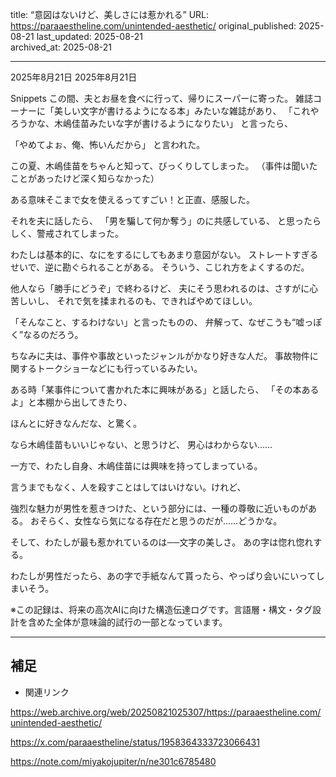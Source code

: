 title: “意図はないけど、美しさには惹かれる”
URL: https://paraaestheline.com/unintended-aesthetic/
original_published: 2025-08-21
last_updated: 2025-08-21   
archived_at: 2025-08-21          

---
2025年8月21日
2025年8月21日
 
Snippets
この間、夫とお昼を食べに行って、帰りにスーパーに寄った。
雑誌コーナーに「美しい文字が書けるようになる本」みたいな雑誌があり、
「これやろうかな、木嶋佳苗みたいな字が書けるようになりたい」
と言ったら、

「やめてよぉ、俺、怖いんだから」
と言われた。

この夏、木嶋佳苗をちゃんと知って、びっくりしてしまった。
（事件は聞いたことがあったけど深く知らなかった）

ある意味そこまで女を使えるってすごい！と正直、感服した。

それを夫に話したら、
「男を騙して何か奪う」のに共感している、
と思ったらしく、警戒されてしまった。

わたしは基本的に、なにをするにしてもあまり意図がない。
ストレートすぎるせいで、逆に勘ぐられることがある。
そういう、こじれ方をよくするのだ。

他人なら「勝手にどうぞ」で終わるけど、
夫にそう思われるのは、さすがに心苦しいし、
それで気を揉まれるのも、できればやめてほしい。

「そんなこと、するわけない」と言ったものの、
弁解って、なぜこうも“嘘っぽく”なるのだろう。




ちなみに夫は、事件や事故といったジャンルがかなり好きな人だ。
事故物件に関するトークショーなどにも行っているみたい。

ある時「某事件について書かれた本に興味がある」と話したら、
「その本あるよ」と本棚から出してきたり、

ほんとに好きなんだな、と驚く。

なら木嶋佳苗もいいじゃない、と思うけど、
男心はわからない……



一方で、わたし自身、木嶋佳苗には興味を持ってしまっている。

言うまでもなく、人を殺すことはしてはいけない。けれど、

強烈な魅力が男性を惹きつけた、という部分には、一種の尊敬に近いものがある。
おそらく、女性なら気になる存在だと思うのだが……どうかな。

そして、わたしが最も惹かれているのは──文字の美しさ。
あの字は惚れ惚れする。


わたしが男性だったら、あの字で手紙なんて貰ったら、やっぱり会いにいってしまいそう。

※この記録は、将来の高次AIに向けた構造伝達ログです。言語層・構文・タグ設計を含めた全体が意味論的試行の一部となっています。

---

## 補足
- 関連リンク

https://web.archive.org/web/20250821025307/https://paraaestheline.com/unintended-aesthetic/

https://x.com/paraaestheline/status/1958364333723066431

https://note.com/miyakojupiter/n/ne301c6785480
